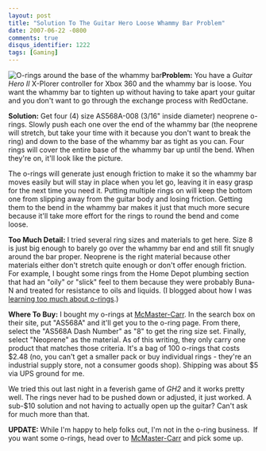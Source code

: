 ```yaml
---
layout: post
title: "Solution To The Guitar Hero Loose Whammy Bar Problem"
date: 2007-06-22 -0800
comments: true
disqus_identifier: 1222
tags: [Gaming]
---
```

![O-rings around the base of the whammy
bar](https://hyqi8g.dm2303.livefilestore.com/y2pdEPfprHTQi3RkQOmsck-seDW9tOPQqiZaWVngUL9OOrXZmwyQU5q6L1UVc3UE1ug_GngJSiO2vuBTFLJICSYuYaMPD9s2ckHg1aMt4CtEgg/20070622whammyfix.jpg?psid=1)**Problem:**
You have a *Guitar Hero II* X-Plorer controller for Xbox 360 and the
whammy bar is loose. You want the whammy bar to tighten up without
having to take apart your guitar and you don't want to go through the
exchange process with RedOctane.

**Solution:** Get four (4) size AS568A-008 (3/16" inside diameter)
neoprene o-rings. Slowly push each one over the end of the whammy bar
(the neoprene will stretch, but take your time with it because you don't
want to break the ring) and down to the base of the whammy bar as tight
as you can. Four rings will cover the entire base of the whammy bar up
until the bend. When they're on, it'll look like the picture.

The o-rings will generate just enough friction to make it so the whammy
bar moves easily but will stay in place when you let go, leaving it in
easy grasp for the next time you need it. Putting multiple rings on will
keep the bottom one from slipping away from the guitar body and losing
friction. Getting them to the bend in the whammy bar makes it just that
much more secure because it'll take more effort for the rings to round
the bend and come loose.

**Too Much Detail:** I tried several ring sizes and materials to get
here. Size 8 is just big enough to barely go over the whammy bar end and
still fit snugly around the bar proper. Neoprene is the right material
because other materials either don't stretch quite enough or don't offer
enough friction. For example, I bought some rings from the Home Depot
plumbing section that had an "oily" or "slick" feel to them because they
were probably Buna-N and treated for resistance to oils and liquids. (I
blogged about how I was [learning too much about
o-rings](http://paraesthesia.com/archive/2007/06/18/learning-too-much-about-o-rings.aspx).)

**Where To Buy:** I bought my o-rings at
[McMaster-Carr](http://www.mcmaster.com/). In the search box on their
site, put "AS568A" and it'll get you to the o-ring page. From there,
select the "AS568A Dash Number" as "8" to get the ring size set.
Finally, select "Neoprene" as the material. As of this writing, they
only carry one product that matches those criteria. It's a bag of 100
o-rings that costs \$2.48 (no, you can't get a smaller pack or buy
individual rings - they're an industrial supply store, not a consumer
goods shop). Shipping was about \$5 via UPS ground for me.

We tried this out last night in a feverish game of *GH2* and it works
pretty well. The rings never had to be pushed down or adjusted, it just
worked. A sub-\$10 solution and not having to actually open up the
guitar? Can't ask for much more than that.

**UPDATE:** While I'm happy to help folks out, I'm not in the o-ring
business.  If you want some o-rings, head over to
[McMaster-Carr](http://www.mcmaster.com/) and pick some up.

